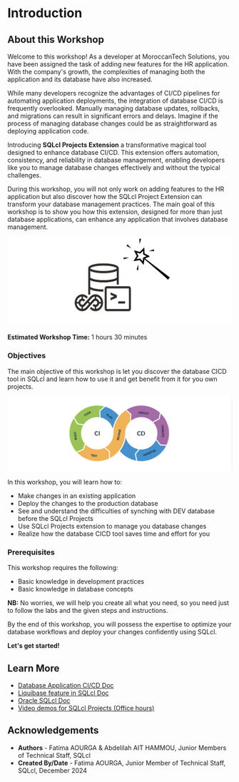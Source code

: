 # Introduction

## About this Workshop

Welcome to this workshop! As a developer at MoroccanTech Solutions, you have been assigned the task of adding new features for the HR application. With the company's growth, the complexities of managing both the application and its database have also increased.

While many developers recognize the advantages of CI/CD pipelines for automating application deployments, the integration of database CI/CD is frequently overlooked. Manually managing database updates, rollbacks, and migrations can result in significant errors and delays. Imagine if the process of managing database changes could be as straightforward as deploying application code.

Introducing **SQLcl Projects Extension** a transformative magical tool designed to enhance database CI/CD. This extension offers automation, consistency, and reliability in database management, enabling developers like you to manage database changes effectively and without the typical challenges.

During this workshop, you will not only work on adding features to the HR application but also discover how the SQLcl Project Extension can transform your database management practices. The main goal of this workshop is to show you how this extension, designed for more than just database applications, can enhance any application that involves database management.

![SQLcl Projects logo](./../1-introduction/images/sqlcl-projects-logo.png " ")

**Estimated Workshop Time:** 1 hours 30 minutes

### **Objectives**

The main objective of this workshop is let you discover the database CICD tool in SQLcl and learn how to use it and get benefit from it for you own projects.

![ci/cd](./../1-introduction/images/cicd.png " ")

In this workshop, you will learn how to:

* Make changes in an existing application
* Deploy the changes to the production database
* See and understand the difficulties of synching with DEV database before the SQLcl Projects
* Use SQLcl Projects extension to manage you database changes
* Realize how the database CICD tool saves time and effort for you

### **Prerequisites**

This workshop requires the following:

* Basic knowledge in development practices
* Basic knowledge in database concepts

**NB:** No worries, we will help you create all what you need, so you need just to follow the labs and the given steps and instructions.

By the end of this workshop, you will possess the expertise to optimize your database workflows and deploy your changes confidently using SQLcl. 

**Let's get started!**

## Learn More

* [Database Application CI/CD Doc](https://docs.oracle.com/en/database/oracle/sql-developer-command-line/24.3/sqcug/database-application-ci-cd.html#GUID-6A942F42-A365-4FF2-9D05-6DC2A0740D24)
* [Liquibase feature in SQLcl Doc](https://docs.oracle.com/en/database/oracle/sql-developer-command-line/24.3/sqcug/using-liquibase.html)
* [Oracle SQLcl Doc](https://docs.oracle.com/en/database/oracle/sql-developer-command-line/24.3/sqcug/working-sqlcl.html)
* [Video demos for SQLcl Projects (Office hours)](https://docs.oracle.com/en/database/oracle/sql-developer-command-line/24.3/sqcug/working-sqlcl.html)

## Acknowledgements

* **Authors** - Fatima AOURGA & Abdelilah AIT HAMMOU, Junior Members of Technical Staff, SQLcl
* **Created By/Date** - Fatima AOURGA, Junior Member of Technical Staff, SQLcl, December 2024